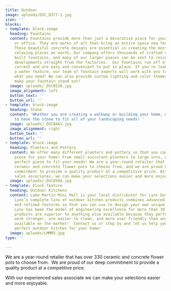 ```yaml
---
title: Outdoor
image: uploads/DSC_0377-1.jpg
icon: ''
blocks:
- template: block-image
  heading: Fountains
  content: Fountains provide more than just a decorative piece for your home, garden,
    or office. They are works of art that bring an entire space new feeling and depth.
    These beautiful concrete designs are essential in creating the most pleasant and
    relaxing places on earth. Our company offers thousands of crafted custom concrete
    built fountains, and many of our larger pieces can be sent to residential or commercial
    developments straight from the factories.  Our fountains run off of standard wall
    current and are easy and convenient to put in place. If you’re looking to add
    a water feature, our team of fountain experts will work with you to design exactly
    what you need! We can also provide custom lighting and color themes to really
    make your fountain stand out!
  image: uploads/_DSC0528.jpg
  image_alignment: left
  button_text: ''
  button_url: ''
- template: block-image
  heading: Stone
  content: 'Whether you are creating a walkway or building your home, we are guaranteed
    to have the stone to fit all of your landscaping needs! '
  image: uploads/_DSC0461.jpg
  image_alignment: right
  button_text: ''
  button_url: ''
- template: block-image
  heading: Planters and Pottery
  content: We offer many different planters and pottery so that you can find the perfect
    piece for your home! From small succulent planters to large urns, we have the
    perfect piece to fit your needs! We are a year-round retailer that has over 330
    ceramic and concrete flower pots to choose from, and we are proud of our deep
    commitment to provide a quality product at a competitive price. With our experienced
    sales associates, we can make your selections easier and more enjoyable!
  image: uploads/_DSC0504.jpg
- template: block-feature
  heading: Outdoor Kitchens
  content: Lake Martin Mini Mall is your local distributor for Lynx Outdoor Kitchens.
    Lynx’s complete line of outdoor kitchen products combines advanced technologies
    and refined features so that you can use to design your own unique outdoor kitchen!
    Lynx has been the model of engineering excellence for more than 30 years. These
    products are superior to anything else available because they perform better,
    work stronger, are easier to clean, and more user friendly than anything else
    available on the market!  Contact us or stop by and let us help you design the
    perfect outdoor kitchen for your home!
  image: uploads/LMMM3.jpg
type: ''

---
```

We are a year-round retailer that has over 330 ceramic and concrete flower pots to choose from.  We are proud of our deep commitment to provide a quality product at a competitive price. 

With our experienced sales associate we can make your selections easier and more enjoyable. 